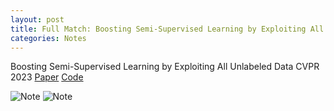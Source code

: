 ```yaml
---
layout: post
title: Full Match: Boosting Semi-Supervised Learning by Exploiting All Unlabeled Data CVPR 2023
categories: Notes
---
```


Boosting Semi-Supervised Learning by Exploiting All Unlabeled Data CVPR 2023
[Paper](https://arxiv.org/pdf/2303.11066.pdf) [Code](https://github.com/megvii-research/FullMatch)



![Note](https://github.com/EdwardDo69/edwarddo69.github.io/blob/master/images/08-08-2023%20-%201.jpg?raw=true)
![Note](https://github.com/EdwardDo69/edwarddo69.github.io/blob/master/images/08-08-2023%20-%202.jpg?raw=true)
